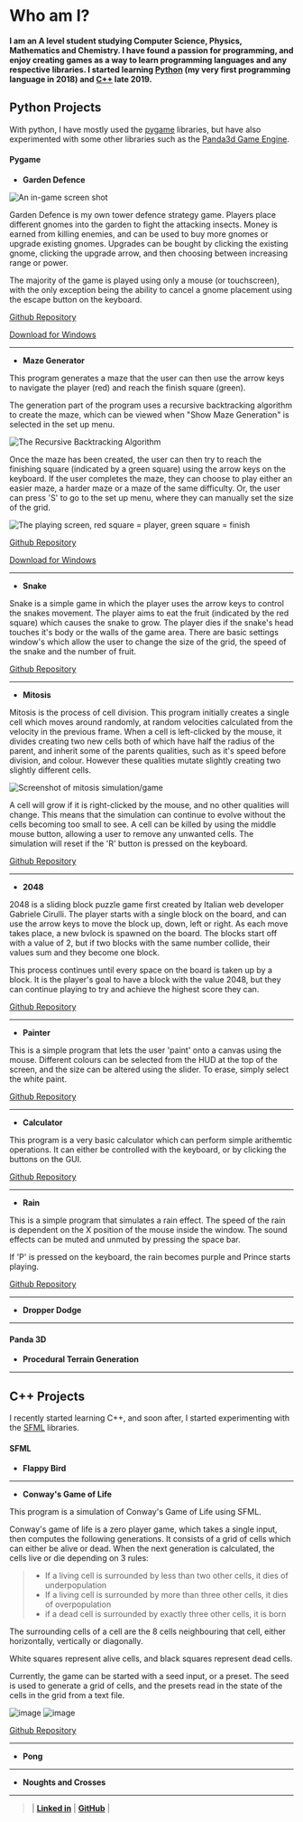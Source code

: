 # Who am I?

**I am an A level student studying Computer Science, Physics, Mathematics and Chemistry. I have found a passion for programming, and enjoy creating games as a way to learn programming languages and any respective libraries. I started learning [Python](#python-projects) (my very first programming language in 2018) and [C++](#c-projects) late 2019.**

## Python Projects

With python, I have mostly used the [pygame](#pygame) libraries, but have also experimented with some other libraries such as the [Panda3d Game Engine](#panda-3d).

#### Pygame

- **Garden Defence**

![An in-game screen shot](/ProgramRepos/Pygame-GardenDefence/GardenDefenceFiles/Images/ScreenShotForGithubPages-shrunk.png)

Garden Defence is my own tower defence strategy game. Players place different gnomes into the garden to fight the attacking insects. Money is earned from killing enemies, and can be used to buy more gnomes or upgrade existing gnomes. Upgrades can be bought by clicking the existing gnome, clicking the upgrade arrow, and then choosing between increasing range or power.

The majority of the game is played using only a mouse (or touchscreen), with the only exception being the ability to cancel a gnome placement using the escape button on the keyboard.

[Github Repository](https://github.com/owenpauptit/pygame-gardendefence)

[Download for Windows](/ProgramRepos/Pygame-GardenDefence/GardenDefence.zip?raw=true "Zip file download for Garden Defence")

---

- **Maze Generator**

This program generates a maze that the user can then use the arrow keys to navigate the player (red) and reach the finish square (green).

The generation part of the program uses a recursive backtracking algorithm to create the maze, which can be viewed when "Show Maze Generation" is selected in the set up menu. 

![The Recursive Backtracking Algorithm](/ProgramRepos/Pygame-MazeGenerator/MazeGeneratorFiles/PlayingScreenShot-shrunk.png)

Once the maze has been created, the user can then try to reach the finishing square (indicated by a green square) using the arrow keys on the keyboard. If the user completes the maze, they can choose to play either an easier maze, a harder maze or a maze of the same difficulty. Or, the user can press 'S' to go to the set up menu, where they can manually set the size of the grid.

![The playing screen, red square = player, green square = finish](/ProgramRepos/Pygame-MazeGenerator/MazeGeneratorFiles/GenerationScreenShot-shrunk.png)

[Github Repository](https://github.com/owenpauptit/pygame-mazegenerator)

[Download for Windows](/ProgramRepos/Pygame-MazeGenerator/MazeGenerator.zip?raw=true "zip file download for the Maze Generator")

---

- **Snake**

Snake is a simple game in which the player uses the arrow keys to control the snakes movement. The player aims to eat the fruit (indicated by the red square) which causes the snake to grow. The player dies if the snake's head touches it's body or the walls of the game area. There are basic settings window's which allow the user to change the size of the grid, the speed of the snake and the number of fruit.

[Github Repository](https://github.com/owenpauptit/Pygame-snake)

---

- **Mitosis**

Mitosis is the process of cell division. This program initially creates a single cell which moves around randomly, at random velocities calculated from the velocity in the previous frame. When a cell is left-clicked by the mouse, it divides creating two new cells both of which have half the radius of the parent, and inherit some of the parents qualities, such as it's speed before division, and colour. However these qualities mutate slightly creating two slightly different cells.

![Screenshot of mitosis simulation/game](/ProgramRepos/Pygame-Mitosis/MitosisFiles/screenshot.png)

A cell will grow if it is right-clicked by the mouse, and no other qualities will change. This means that the simulation can continue to evolve without the cells becoming too small to see. A cell can be killed by using the middle mouse button, allowing a user to remove any unwanted cells. The simulation will reset if the 'R' button is pressed on the keyboard.

[Github Repository](https://github.com/owenpauptit/pygame-mitosis)

---

- **2048**

2048 is a sliding block puzzle game first created by Italian web developer Gabriele Cirulli. The player starts with a single block on the board, and can use the arrow keys to move the block up, down, left or right. As each move takes place, a new bvlock is spawned on the board. The blocks start off with a value of 2, but if two blocks with the same number collide, their values sum and they become one block.

This process continues until every space on the board is taken up by a block. It is the player's goal to have a block with the value 2048, but they can continue playing to try and achieve the highest score they can.

[Github Repository](https://github.com/owenpauptit/pygame-2048)

---

- **Painter**

This is a simple program that lets the user 'paint' onto a canvas using the mouse. Different colours can be selected from the HUD at the top of the screen, and the size can be altered using the slider. To erase, simply select the white paint.

[Github Repository](https://github.com/owenpauptit/pygame-painter)

---

- **Calculator**

This program is a very basic calculator which can perform simple arithemtic operations. It can either be controlled with the keyboard, or by clicking the buttons on the GUI.

[Github Repository](https://github.com/owenpauptit/pygame-calculator)

---

- **Rain**

This is a simple program that simulates a rain effect. The speed of the rain is dependent on the X position of the mouse inside the window. The sound effects can be muted and unmuted by pressing the space bar.

If 'P' is pressed on the keyboard, the rain becomes purple and Prince starts playing.

[Github Repository](https://github.com/owenpauptit/pygame-rain)

---

- **Dropper Dodge**

---

#### Panda 3D

- **Procedural Terrain Generation**

---

## C++ Projects

I recently started learning C++, and soon after, I started experimenting with the [SFML](#sfml) libraries.

#### SFML

- **Flappy Bird**

---

- **Conway's Game of Life**

This program is a simulation of Conway's Game of Life using SFML.

Conway's game of life is a zero player game, which takes a single input, then computes the following generations. It consists of a grid of cells which can either be alive or dead. When the next generation is calculated, the cells live or die depending on 3 rules:

> - If a living cell is surrounded by less than two other cells, it dies of underpopulation
> - If a living cell is surrounded by more than three other cells, it dies of overpopulation
> - if a dead cell is surrounded by exactly three other cells, it is born

The surrounding cells of a cell are the 8 cells neighbouring that cell, either horizontally, vertically or diagonally.

White squares represent alive cells, and black squares represent dead cells.

Currently, the game can be started with a seed input, or a preset. The seed is used to generate a grid of cells, and the presets read in the state of the cells in the grid from a text file.

![image](/ProgramRepos/SFML-GameOfLife/GameOfLifeFiles/randomseed.PNG) ![image](/ProgramRepos/SFML-GameOfLife/GameOfLifeFiles/max.PNG)

[Github Repository](https://github.com/owenpauptit/sfml/gameoflife)

---

- **Pong**

---

- **Noughts and Crosses**

***  
  
  
>
>
> | **[Linked in](https://linkedin.com/in/owen-pauptit/)** | **[GitHub](https://github.com/owenpauptit/)** |
>
